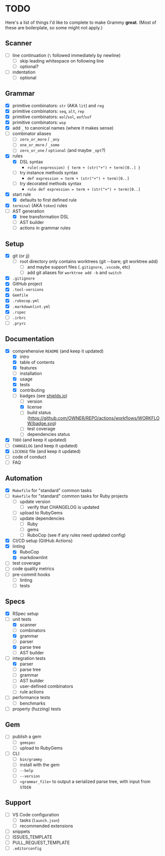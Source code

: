 # TODO

Here's a list of things I'd like to complete to make Grammy **great**.
(Most of these are boilerplate, so some might not apply.)

## Scanner

- [ ] line continuation (`\` followed immediately by newline)
    - [ ] skip leading whitespace on following line
    - [ ] optional?
- [ ] indentation
    - [ ] optional

## Grammar

- [x] primitive combinators: `str` (AKA `lit`) and `reg`
- [x] primitive combinators: `seq`, `alt`, `rep`
- [x] primitive combinators: `eol`/`sol`, `eof`/`sof`
- [x] primitive combinators: `wsp`
- [x] add `_` to canonical names (where it makes sense)
- [ ] combinator aliases
    - [ ] `zero_or_more` / `_any`
    - [ ] `one_or_more` / `_some`
    - [ ] `zero_or_one` / `optional` (and maybe `_opt`?)
- [x] rules
    - [x] DSL syntax
        - `rule(:expression) { term + (str("+") + term)[0..] }`
    - [ ] try instance methods syntax
        - `def expression = term + (str("+") + term)[0..]`
    - [ ] try decorated methods syntax
        - `rule def expression = term + (str("+") + term)[0..]`
- [x] start rule
    - [x] defaults to first defined rule
- [x] `terminal` (AKA `token`) rules
- [ ] AST generation
    - [x] tree transformation DSL
    - [ ] AST builder
    - [ ] actions in grammar rules

## Setup

- [x] git (or jj)
    - [ ] root directory only contains worktrees (git --bare; git worktree add)
        - [ ] and maybe support files (`.gitignore`, `.vscode`, etc)
        - [ ] add git aliases for `worktree add -b` and `switch`
- [x] `.gitignore`
- [x] GitHub project
- [x] `.tool-versions`
- [x] `Gemfile`
- [x] `.rubocop.yml`
- [x] `.markdownlint.yml`
- [x] `.rspec`
- [ ] `.irbrc`
- [ ] `.pryrc`

## Documentation

- [x] comprehensive `README` (and keep it updated)
    - [x] intro
    - [x] table of contents
    - [x] features
    - [ ] installation
    - [x] usage
    - [x] tests
    - [x] contributing
    - [ ] badges (see [shields.io](https://shields.io/))
        - [ ] version
        - [x] license
        - [ ] build status (https://github.com/OWNER/REPO/actions/workflows/WORKFLOW/badge.svg)
        - [ ] test coverage
        - [ ] dependencies status
- [x] `TODO` (and keep it updated)
- [ ] `CHANGELOG` (and keep it updated)
- [x] `LICENSE` file (and keep it updated)
- [ ] code of conduct
- [ ] FAQ

## Automation

- [x] `Makefile` for "standard" common tasks
- [ ] `Rakefile` for "standard" common tasks for Ruby projects
    - [ ] update version
        - [ ] verify that CHANGELOG is updated
    - [ ] upload to RubyGems
    - [ ] update dependencies
        - [ ] Ruby
        - [ ] gems
        - [ ] RuboCop (see if any rules need updated config)
- [x] CI/CD setup (GitHub Actions)
- [x] linting
    - [x] RuboCop
    - [x] markdownlint
- [ ] test coverage
- [ ] code quality metrics
- [ ] pre-commit hooks
    - [ ] linting
    - [ ] tests

## Specs

- [x] RSpec setup
- [ ] unit tests
    - [x] scanner
    - [ ] combinators
    - [x] grammar
    - [ ] parser
    - [x] parse tree
    - [ ] AST builder
- [ ] integration tests
    - [x] parser
    - [ ] parse tree
    - [ ] grammar
    - [ ] AST builder
    - [ ] user-defined combinators
    - [ ] rule actions
- [ ] performance tests
    - [ ] benchmarks
- [ ] property (fuzzing) tests

## Gem

- [ ] publish a gem
    - [ ] `gemspec`
    - [ ] upload to RubyGems
- [ ] CLI
    - [ ] `bin/grammy`
    - [ ] install with the gem
    - [ ] `--help`
    - [ ] `--version`
    - [ ] `<grammar_file>` to output a serialized parse tree, with input from `STDIN`

## Support

- [ ] VS Code configuration
    - [ ] tasks (`launch.json`)
    - [ ] recommended extensions
- [ ] snippets
- [ ] ISSUES_TEMPLATE
- [ ] PULL_REQUEST_TEMPLATE
- [ ] `.editorconfig`
